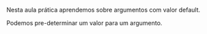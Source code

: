 Nesta aula prática aprendemos sobre argumentos com valor default.

Podemos pre-determinar um valor para um argumento.